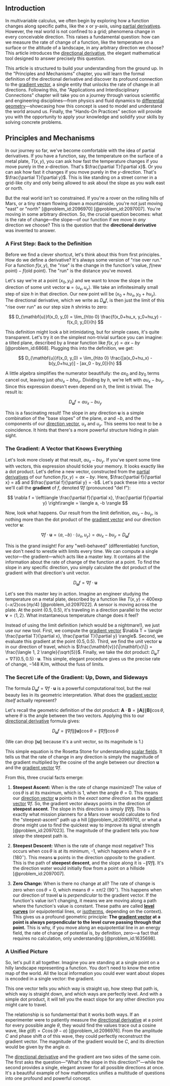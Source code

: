 ## Introduction
In multivariable calculus, we often begin by exploring how a function changes along specific paths, like the x or y-axis, using [partial derivatives](@article_id:145786). However, the real world is not confined to a grid; phenomena change in every conceivable direction. This raises a fundamental question: how can we measure the rate of change of a function, like the temperature on a surface or the altitude of a landscape, in any arbitrary direction we choose? This article introduces the [directional derivative](@article_id:142936), the elegant mathematical tool designed to answer precisely this question.

This article is structured to build your understanding from the ground up. In the "Principles and Mechanisms" chapter, you will learn the formal definition of the directional derivative and discover its profound connection to the [gradient vector](@article_id:140686), a single entity that unlocks the rate of change in all directions. Following this, the "Applications and Interdisciplinary Connections" chapter will take you on a journey through various scientific and engineering disciplines—from physics and fluid dynamics to [differential geometry](@article_id:145324)—showcasing how this concept is used to model and understand the world around us. Finally, the "Hands-On Practices" section will provide you with the opportunity to apply your knowledge and solidify your skills by solving concrete problems.

## Principles and Mechanisms

In our journey so far, we've become comfortable with the idea of partial derivatives. If you have a function, say, the temperature on the surface of a metal plate, $T(x,y)$, you can ask how fast the temperature changes if you move purely in the $x$-direction. That's $\frac{\partial T}{\partial x}$. Or you can ask how fast it changes if you move purely in the $y$-direction. That's $\frac{\partial T}{\partial y}$. This is like standing on a street corner in a grid-like city and only being allowed to ask about the slope as you walk east or north.

But the real world isn't so constrained. If you're a rover on the rolling hills of Mars, or a tiny stream flowing down a mountainside, you're not just moving "east" or "north" [@problem_id:2096970] [@problem_id:2097007]. You're moving in some arbitrary direction. So, the crucial question becomes: what is the rate of change—the slope—of our function if we move in *any* direction we choose? This is the question that the **directional derivative** was invented to answer.

### A First Step: Back to the Definition

Before we find a clever shortcut, let's think about this from first principles. How do we define a derivative? It's always some version of "rise over run." For a function $f(x,y)$, the "rise" is the change in the function's value, $f(\text{new point}) - f(\text{old point})$. The "run" is the distance you've moved.

Let's say we're at a point $(x_0, y_0)$ and we want to know the slope in the direction of some unit vector $\mathbf{u} = \langle u_x, u_y \rangle$. We take an infinitesimally small step of size $h$ in that direction. Our new point will be $(x_0 + h u_x, y_0 + h u_y)$. The directional derivative, which we write as $D_{\mathbf{u}}f$, is then just the limit of this "rise over run" as our step size $h$ shrinks to zero:

$$
D_{\mathbf{u}}f(x_0, y_0) = \lim_{h\to 0} \frac{f(x_0+hu_x, y_0+hu_y) - f(x_0, y_0)}{h}
$$

This definition might look a bit intimidating, but for simple cases, it's quite transparent. Let's try it on the simplest non-trivial surface you can imagine: a tilted plane, described by a linear function like $f(x,y) = ax - by$ [@problem_id:6868]. Plugging this into the definition, we get:

$$
D_{\mathbf{u}}f(x_0, y_0) = \lim_{h\to 0} \frac{[a(x_0+hu_x) - b(y_0+hu_y)] - [ax_0 - by_0]}{h}
$$

A little algebra simplifies the numerator beautifully: the $ax_0$ and $by_0$ terms cancel out, leaving just $ahu_x - bhu_y$. Dividing by $h$, we're left with $au_x - bu_y$. Since this expression doesn't even depend on $h$, the limit is trivial. The result is:

$$
D_{\mathbf{u}}f = au_x - bu_y
$$

This is a fascinating result! The slope in any direction $\mathbf{u}$ is a simple combination of the "base slopes" of the plane, $a$ and $-b$, and the components of our [direction vector](@article_id:169068), $u_x$ and $u_y$. This seems too neat to be a coincidence. It hints that there's a more powerful structure hiding in plain sight.

### The Gradient: A Vector that Knows Everything

Let's look more closely at that result, $au_x - bu_y$. If you've spent some time with vectors, this expression should tickle your memory. It looks exactly like a dot product. Let's define a new vector, constructed from the [partial derivatives](@article_id:145786) of our function $f(x,y) = ax - by$. Here, $\frac{\partial f}{\partial x} = a$ and $\frac{\partial f}{\partial y} = -b$. Let's pack these into a vector we'll call the **gradient** of $f$, denoted $\nabla f$ (pronounced "del f"):

$$
\nabla f = \left\langle \frac{\partial f}{\partial x}, \frac{\partial f}{\partial y} \right\rangle = \langle a, -b \rangle
$$

Now, look what happens. Our result from the limit definition, $au_x - bu_y$, is nothing more than the dot product of the [gradient vector](@article_id:140686) and our direction vector $\mathbf{u}$:

$$
\nabla f \cdot \mathbf{u} = \langle a, -b \rangle \cdot \langle u_x, u_y \rangle = au_x - bu_y = D_{\mathbf{u}}f
$$

This is the grand insight! For any "well-behaved" (differentiable) function, we don't need to wrestle with limits every time. We can compute a single vector—the gradient—which acts like a master key. It contains all the information about the rate of change of the function at a point. To find the slope in any specific direction, you simply calculate the dot product of the gradient with that direction's unit vector.

$$
D_{\mathbf{u}}f = \nabla f \cdot \mathbf{u}
$$

Let's see this master key in action. Imagine an engineer studying the temperature on a metal plate, described by a function like $T(x,y) = 400 \exp(-x/2) \cos(\pi y / 4)$ [@problem_id:2097022]. A sensor is moving across the plate. At the point $(0.5, 0.5)$, it's traveling in a direction parallel to the vector $\mathbf{v} = \langle 1, 2 \rangle$. What instantaneous temperature change does it feel?

Instead of using the limit definition (which would be a nightmare!), we just use our new tool. First, we compute the [gradient vector](@article_id:140686) $\nabla T = \langle \frac{\partial T}{\partial x}, \frac{\partial T}{\partial y} \rangle$. Second, we evaluate this gradient at the point $(0.5, 0.5)$. Third, we find the unit vector $\mathbf{u}$ in our direction of travel, which is $\frac{\mathbf{v}}{\|\mathbf{v}\|} = \frac{\langle 1, 2 \rangle}{\sqrt{5}}$. Finally, we take the dot product: $D_{\mathbf{u}}T = \nabla T(0.5, 0.5) \cdot \mathbf{u}$. This simple, elegant procedure gives us the precise rate of change, $-148$ K/m, without the fuss of limits.

### The Secret Life of the Gradient: Up, Down, and Sideways

The formula $D_{\mathbf{u}}f = \nabla f \cdot \mathbf{u}$ is a powerful computational tool, but the real beauty lies in its geometric interpretation. What does the [gradient vector](@article_id:140686) *itself* actually represent?

Let's recall the geometric definition of the dot product: $\mathbf{A} \cdot \mathbf{B} = \|\mathbf{A}\| \|\mathbf{B}\| \cos\theta$, where $\theta$ is the angle between the two vectors. Applying this to our [directional derivative](@article_id:142936) formula gives:

$$
D_{\mathbf{u}}f = \|\nabla f\| \|\mathbf{u}\| \cos\theta = \|\nabla f\| \cos\theta
$$

(We can drop $\|\mathbf{u}\|$ because it's a unit vector, so its magnitude is 1.)

This simple equation is the Rosetta Stone for understanding [scalar fields](@article_id:150949). It tells us that the rate of change in any direction is simply the magnitude of the gradient multiplied by the cosine of the angle between our direction $\mathbf{u}$ and the [gradient vector](@article_id:140686) $\nabla f$.

From this, three crucial facts emerge:

1.  **Steepest Ascent:** When is the rate of change maximized? The value of $\cos\theta$ is at its maximum, which is 1, when the angle $\theta=0$. This means our [direction vector](@article_id:169068) $\mathbf{u}$ points in the *exact same direction* as the [gradient vector](@article_id:140686) $\nabla f$. So, the gradient vector always points in the direction of **steepest ascent**. The slope in this direction is simply $\|\nabla f\|$. This is exactly what mission planners for a Mars rover would calculate to find the "steepest-ascent" path up a hill [@problem_id:2096970], or what a drone might use to find the quickest way to improve its signal strength [@problem_id:2097023]. The magnitude of the gradient tells you *how steep* the steepest path is.

2.  **Steepest Descent:** When is the rate of change most negative? This occurs when $\cos\theta$ is at its minimum, -1, which happens when $\theta = \pi$ ($180^\circ$). This means $\mathbf{u}$ points in the direction *opposite* to the gradient. This is the path of **steepest descent**, and the slope along it is $-\|\nabla f\|$. It's the direction water would initially flow from a point on a hillside [@problem_id:2097007].

3.  **Zero Change:** When is there no change at all? The rate of change is zero when $\cos\theta = 0$, which means $\theta = \pm \pi/2$ ($90^\circ$). This happens when our direction of travel $\mathbf{u}$ is *perpendicular* to the gradient vector. If the function's value isn't changing, it means we are moving along a path where the function's value is constant. These paths are called **[level curves](@article_id:268010)** (or equipotential lines, or [isotherms](@article_id:151399), depending on the context). This gives us a profound geometric principle: **The [gradient vector](@article_id:140686) at a point is always perpendicular to the level curve passing through that point.** This is why, if you move along an equipotential line in an energy field, the rate of change of potential is, by definition, zero—a fact that requires no calculation, only understanding [@problem_id:1635698].

### A Unified Picture

So, let's pull it all together. Imagine you are standing at a single point on a hilly landscape representing a function. You don't need to know the entire map of the world. All the local information you could ever want about slopes is encoded in a single vector: the gradient.

This one vector tells you which way is straight up, how steep that path is, which way is straight down, and which ways are perfectly level. And with a simple dot product, it will tell you the exact slope for any other direction you might care to travel.

The relationship is so fundamental that it works both ways. If an experimenter were to patiently measure the [directional derivative](@article_id:142936) at a point for every possible angle $\theta$, they would find the values trace out a cosine wave, like $g(\theta) = C \cos(\theta - \alpha)$ [@problem_id:2096976]. From the amplitude $C$ and phase shift $\alpha$ of this wave, they could perfectly reconstruct the gradient vector. The magnitude of the gradient would be $C$, and its direction would be given by the angle $\alpha$.

The [directional derivative](@article_id:142936) and the gradient are two sides of the same coin. The first asks the question—"What's the slope in this direction?"—while the second provides a single, elegant answer for all possible directions at once. It's a beautiful example of how mathematics unifies a multitude of questions into one profound and powerful concept.